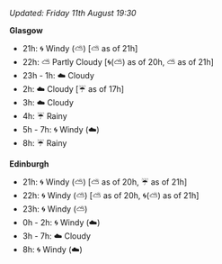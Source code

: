 *Updated: Friday 11th August 19:30*

**Glasgow**

* 21h: :cyclone: Windy (:partly_sunny:) [:partly_sunny: as of 21h]
* 22h: :partly_sunny: Partly Cloudy [:cyclone:(:partly_sunny:) as of 20h, :partly_sunny: as of 21h]
* 23h - 1h: :cloud: Cloudy
* 2h: :cloud: Cloudy [:umbrella: as of 17h]
* 3h: :cloud: Cloudy
* 4h: :umbrella: Rainy
* 5h - 7h: :cyclone: Windy (:cloud:)
* 8h: :umbrella: Rainy

**Edinburgh**

* 21h: :cyclone: Windy (:partly_sunny:) [:partly_sunny: as of 20h, :umbrella: as of 21h]
* 22h: :cyclone: Windy (:partly_sunny:) [:partly_sunny: as of 20h, :cyclone:(:partly_sunny:) as of 21h]
* 23h: :cyclone: Windy (:partly_sunny:)
* 0h - 2h: :cyclone: Windy (:cloud:)
* 3h - 7h: :cloud: Cloudy
* 8h: :cyclone: Windy (:cloud:)
